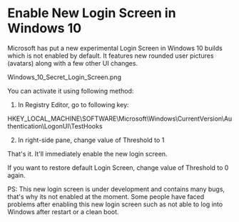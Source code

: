 <b><h1>  Enable New Login Screen in Windows 10  </h1></b>

Microsoft has put a new experimental Login Screen in Windows 10 builds which is not enabled by default. It features new rounded user pictures (avatars) along with a few other UI changes.

Windows_10_Secret_Login_Screen.png

You can activate it using following method:

1. In Registry Editor, go to following key:

HKEY_LOCAL_MACHINE\SOFTWARE\Microsoft\Windows\CurrentVersion\Authentication\LogonUI\TestHooks

2. In right-side pane, change value of Threshold to 1

That's it. It'll immediately enable the new login screen.

If you want to restore default Login Screen, change value of Threshold to 0 again.

PS: This new login screen is under development and contains many bugs, that's why its not enabled at the moment. Some people have faced problems after enabling this new login screen such as not able to log into Windows after restart or a clean boot.
